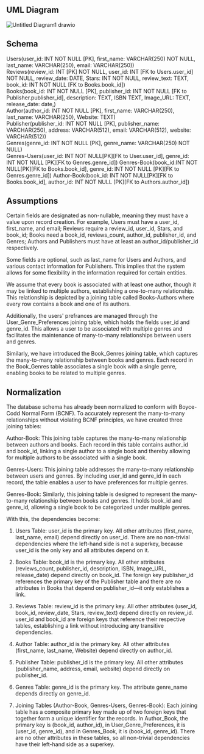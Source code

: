 ## UML Diagram

![Untitled Diagram1 drawio](https://github.com/cs411-alawini/sp24-cs411-team102-Nameless/assets/55030633/9a921a94-b5a6-4f42-b640-5250738a06d3)

## Schema
Users(user_id: INT NOT NULL [PK], first_name: VARCHAR(250) NOT NULL, last_name: VARCHAR(250), email: VARCHAR(250)) \
Reviews(review_id: INT [PK] NOT NULL, user_id: INT [FK to Users.user_id] NOT NULL, review_date: DATE, Stars: INT NOT NULL, review_text: TEXT, book_id: INT NOT NULL [FK to Books.book_id])\
Books(book_id: INT NOT NULL [PK], publisher_id: INT NOT NULL [FK to Publisher.publisher_id], description: TEXT, ISBN TEXT, Image_URL: TEXT, release_date: date,)\
Author(author_id: INT NOT NULL [PK], first_name: VARCHAR(250), last_name: VARCHAR(250), Website: TEXT)\
Publisher(publisher_id: INT NOT NULL [PK], publisher_name: VARCHAR(250), address: VARCHAR(512), email: VARCHAR(512), website: VARCHAR(512))\
Genres(genre_id: INT NOT NULL [PK], genre_name: VARCHAR(250) NOT NULL)\
Genres-Users(user_id: INT NOT NULL[PK][FK to User.user_id], genre_id: INT NOT NULL [PK][FK to Genres.genre_id])
Genres-Book(book_id:INT NOT NULL[PK][FK to Books.book_id], genre_id: INT NOT NULL [PK][FK to Genres.genre_id])
Author-Book(book_id: INT NOT NULL[PK][FK to Books.book_id], author_id: INT NOT NULL [PK][FK to Authors.author_id])


## Assumptions
Certain fields are designated as non-nullable, meaning they must have a value upon record creation. For example, Users must have a user_id, first_name, and email; Reviews require a review_id, user_id, Stars, and book_id; Books need a book_id, reviews_count, author_id, publisher_id, and Genres; Authors and Publishers must have at least an author_id/publisher_id respectively.

Some fields are optional, such as last_name for Users and Authors, and various contact information for Publishers. This implies that the system allows for some flexibility in the information required for certain entities.

We assume that every book is associated with at least one author, though it may be linked to multiple authors, establishing a one-to-many relationship. This relationship is depicted by a joining table called Books-Authors where every row contains a book and one of its authors.

Additionally, the users' prefrances are managed through the User_Genre_Preferences joining table, which holds the fields user_id and genre_id. This allows a user to be associated with multiple genres and facilitates the maintenance of many-to-many relationships between users and genres.

Similarly,  we have introduced the Book_Genres joining table, which captures the many-to-many relationship between books and genres. Each record in the Book_Genres table associates a single book with a single genre, enabling books to be related to multiple genres.



## Normalization
The database schema has already been normalized to conform with Boyce-Codd Normal Form (BCNF). To accurately represent the many-to-many relationships without violating BCNF principles, we have created three joining tables:

Author-Book: This joining table captures the many-to-many relationship between authors and books. Each record in this table contains author_id and book_id, linking a single author to a single book and thereby allowing for multiple authors to be associated with a single book.

Genres-Users: This joining table addresses the many-to-many relationship between users and genres. By including user_id and genre_id in each record, the table enables a user to have preferences for multiple genres.

Genres-Book: Similarly, this joining table is designed to represent the many-to-many relationship between books and genres. It holds book_id and genre_id, allowing a single book to be categorized under multiple genres.

With this, the dependencies become:


1. Users Table:
user_id is the primary key.
All other attributes (first_name, last_name, email) depend directly on user_id.
There are no non-trivial dependencies where the left-hand side is not a superkey, because user_id is the only key and all attributes depend on it.

1. Books Table:
book_id is the primary key.
All other attributes (reviews_count, publisher_id, description, ISBN, Image_URL, release_date) depend directly on book_id.
The foreign key publisher_id references the primary key of the Publisher table and there are no attributes in Books that depend on publisher_id—it only establishes a link.

1. Reviews Table:
review_id is the primary key.
All other attributes (user_id, book_id, review_date, Stars, review_text) depend directly on review_id.
user_id and book_id are foreign keys that reference their respective tables, establishing a link without introducing any transitive dependencies.

1. Author Table:
author_id is the primary key.
All other attributes (first_name, last_name, Website) depend directly on author_id.

1. Publisher Table:
publisher_id is the primary key.
All other attributes (publisher_name, address, email, website) depend directly on publisher_id.

1. Genres Table:
genre_id is the primary key.
The attribute genre_name depends directly on genre_id.

1. Joining Tables (Author-Book, Genres-Users, Genres-Book):
Each joining table has a composite primary key made up of two foreign keys that together form a unique identifier for the records.
In Author_Book, the primary key is (book_id, author_id), in User_Genre_Preferences, it is (user_id, genre_id), and in Genres_Book, it is (book_id, genre_id).
There are no other attributes in these tables, so all non-trivial dependencies have their left-hand side as a superkey.

